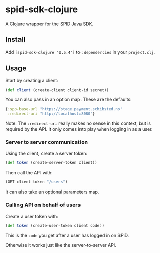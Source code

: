 # spid-sdk-clojure

A Clojure wrapper for the SPID Java SDK.

## Install

Add `[spid-sdk-clojure "0.5.4"]` to `:dependencies` in your `project.clj`.

## Usage

Start by creating a client:

```clj
(def client (create-client client-id secret))
```

You can also pass in an option map. These are the defaults:

```clj
{:spp-base-url "https://stage.payment.schibsted.no"
 :redirect-uri "http://localhost:8080"}
```

Note: The `:redirect-uri` really makes no sense in this context, but
is required by the API. It only comes into play when logging in as a user.

### Server to server communication

Using the client, create a server token:

```clj
(def token (create-server-token client))
```

Then call the API with:

```clj
(GET client token "/users")
```

It can also take an optional parameters map.

### Calling API on behalf of users

Create a user token with:

```clj
(def token (create-user-token client code))
```

This is the `code` you get after a user has logged in on SPiD.

Otherwise it works just like the server-to-server API.
